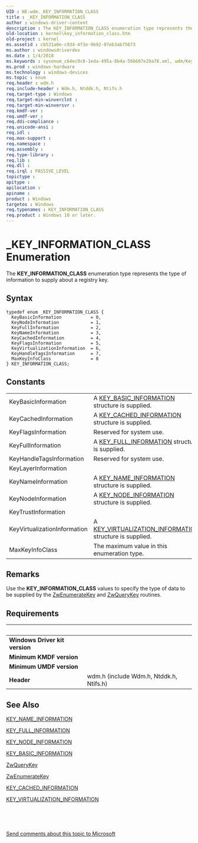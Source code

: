 ```yaml
---
UID : NE:wdm._KEY_INFORMATION_CLASS
title : _KEY_INFORMATION_CLASS
author : windows-driver-content
description : The KEY_INFORMATION_CLASS enumeration type represents the type of information to supply about a registry key.
old-location : kernel\key_information_class.htm
old-project : kernel
ms.assetid : cb531a0e-c934-4f3e-9b92-07eb3ab75673
ms.author : windowsdriverdev
ms.date : 1/4/2018
ms.keywords : sysenum_c64ec9c8-1eda-495a-8b4a-566607e29a78.xml, wdm/KeyFullInformation, KeyNodeInformation, wdm/KeyHandleTagsInformation, wdm/KEY_INFORMATION_CLASS, KeyCachedInformation, wdm/KeyFlagsInformation, KEY_INFORMATION_CLASS, KeyFlagsInformation, wdm/KeyVirtualizationInformation, KeyVirtualizationInformation, KEY_INFORMATION_CLASS enumeration [Kernel-Mode Driver Architecture], _KEY_INFORMATION_CLASS, wdm/KeyCachedInformation, wdm/KeyNodeInformation, KeyFullInformation, wdm/KeyNameInformation, kernel.key_information_class, MaxKeyInfoClass, wdm/KeyBasicInformation, KeyNameInformation, wdm/MaxKeyInfoClass, KeyHandleTagsInformation, KeyBasicInformation
ms.prod : windows-hardware
ms.technology : windows-devices
ms.topic : enum
req.header : wdm.h
req.include-header : Wdm.h, Ntddk.h, Ntifs.h
req.target-type : Windows
req.target-min-winverclnt : 
req.target-min-winversvr : 
req.kmdf-ver : 
req.umdf-ver : 
req.ddi-compliance : 
req.unicode-ansi : 
req.idl : 
req.max-support : 
req.namespace : 
req.assembly : 
req.type-library : 
req.lib : 
req.dll : 
req.irql : PASSIVE_LEVEL
topictype : 
apitype : 
apilocation : 
apiname : 
product : Windows
targetos : Windows
req.typenames : KEY_INFORMATION_CLASS
req.product : Windows 10 or later.
---
```


# _KEY_INFORMATION_CLASS Enumeration
The <b>KEY_INFORMATION_CLASS</b> enumeration type represents the type of information to supply about a registry key.

## Syntax
````
typedef enum _KEY_INFORMATION_CLASS { 
  KeyBasicInformation           = 0,
  KeyNodeInformation            = 1,
  KeyFullInformation            = 2,
  KeyNameInformation            = 3,
  KeyCachedInformation          = 4,
  KeyFlagsInformation           = 5,
  KeyVirtualizationInformation  = 6,
  KeyHandleTagsInformation      = 7,
  MaxKeyInfoClass               = 8
} KEY_INFORMATION_CLASS;
````

## Constants

<table>

<tr>
<td>KeyBasicInformation</td>
<td>A <a href="..\wdm\ns-wdm-_key_basic_information.md">KEY_BASIC_INFORMATION</a> structure is supplied.</td>
</tr>

<tr>
<td>KeyCachedInformation</td>
<td>A <a href="..\ntddk\ns-ntddk-_key_cached_information.md">KEY_CACHED_INFORMATION</a> structure is supplied.</td>
</tr>

<tr>
<td>KeyFlagsInformation</td>
<td>Reserved for system use.</td>
</tr>

<tr>
<td>KeyFullInformation</td>
<td>A <a href="..\wdm\ns-wdm-_key_full_information.md">KEY_FULL_INFORMATION</a> structure is supplied.</td>
</tr>

<tr>
<td>KeyHandleTagsInformation</td>
<td>Reserved for system use.</td>
</tr>

<tr>
<td>KeyLayerInformation</td>
<td></td>
</tr>

<tr>
<td>KeyNameInformation</td>
<td>A <a href="..\ntddk\ns-ntddk-_key_name_information.md">KEY_NAME_INFORMATION</a> structure is supplied.</td>
</tr>

<tr>
<td>KeyNodeInformation</td>
<td>A <a href="..\wdm\ns-wdm-_key_node_information.md">KEY_NODE_INFORMATION</a> structure is supplied.</td>
</tr>

<tr>
<td>KeyTrustInformation</td>
<td></td>
</tr>

<tr>
<td>KeyVirtualizationInformation</td>
<td>A <a href="..\ntddk\ns-ntddk-_key_virtualization_information.md">KEY_VIRTUALIZATION_INFORMATION</a> structure is supplied.</td>
</tr>

<tr>
<td>MaxKeyInfoClass</td>
<td>The maximum value in this enumeration type.</td>
</tr>
</table>

## Remarks

Use the <b>KEY_INFORMATION_CLASS</b> values to specify the type of data to be supplied by the <a href="..\wdm\nf-wdm-zwenumeratekey.md">ZwEnumerateKey</a> and <a href="..\wdm\nf-wdm-zwquerykey.md">ZwQueryKey</a> routines.

## Requirements
| &nbsp; | &nbsp; |
| ---- |:---- |
| **Windows Driver kit version** |  |
| **Minimum KMDF version** |  |
| **Minimum UMDF version** |  |
| **Header** | wdm.h (include Wdm.h, Ntddk.h, Ntifs.h) |

## See Also

<a href="..\ntddk\ns-ntddk-_key_name_information.md">KEY_NAME_INFORMATION</a>

<a href="..\wdm\ns-wdm-_key_full_information.md">KEY_FULL_INFORMATION</a>

<a href="..\wdm\ns-wdm-_key_node_information.md">KEY_NODE_INFORMATION</a>

<a href="..\wdm\ns-wdm-_key_basic_information.md">KEY_BASIC_INFORMATION</a>

<a href="..\wdm\nf-wdm-zwquerykey.md">ZwQueryKey</a>

<a href="..\wdm\nf-wdm-zwenumeratekey.md">ZwEnumerateKey</a>

<a href="..\ntddk\ns-ntddk-_key_cached_information.md">KEY_CACHED_INFORMATION</a>

<a href="..\ntddk\ns-ntddk-_key_virtualization_information.md">KEY_VIRTUALIZATION_INFORMATION</a>

 

 

<a href="mailto:wsddocfb@microsoft.com?subject=Documentation%20feedback [kernel\kernel]:%20KEY_INFORMATION_CLASS enumeration%20 RELEASE:%20(1/4/2018)&amp;body=%0A%0APRIVACY STATEMENT%0A%0AWe use your feedback to improve the documentation. We don't use your email address for any other purpose, and we'll remove your email address from our system after the issue that you're reporting is fixed. While we're working to fix this issue, we might send you an email message to ask for more info. Later, we might also send you an email message to let you know that we've addressed your feedback.%0A%0AFor more info about Microsoft's privacy policy, see http://privacy.microsoft.com/en-us/default.aspx." title="Send comments about this topic to Microsoft">Send comments about this topic to Microsoft</a>